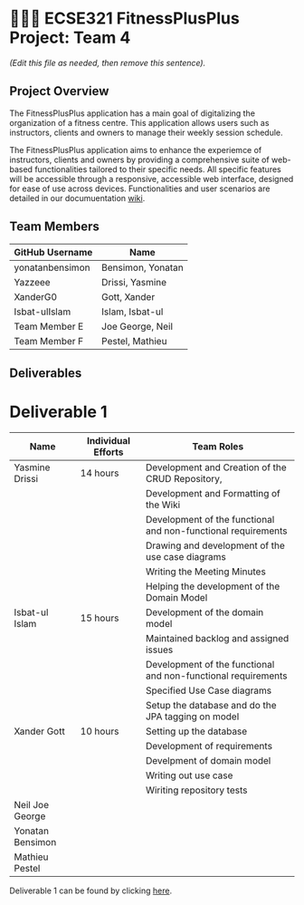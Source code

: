 # 💪➕➕ ECSE321 FitnessPlusPlus Project: Team 4

_(Edit this file as needed, then remove this sentence)._

## Project Overview

The FitnessPlusPlus application has a main goal of digitalizing the organization of a fitness centre. This application allows users such as instructors, clients and owners to manage their weekly session schedule.

The FitnessPlusPlus application aims to enhance the experiemce of instructors, clients and owners by providing a comprehensive suite of web-based functionalities tailored to their specific needs. All specific features will be accessible through a responsive, accessible web interface, designed for ease of use across devices. Functionalities and user scenarios are detailed in our documuentation [wiki](../../wiki).

## Team Members

| GitHub Username |  Name             | 
|-----------------|  ---------------  |
| yonatanbensimon | Bensimon, Yonatan |
| Yazzeee         | Drissi, Yasmine   |
| XanderG0        | Gott, Xander      |
| Isbat-ulIslam   | Islam, Isbat-ul   |
| Team Member E   | Joe George, Neil  |
| Team Member F   | Pestel, Mathieu   |

## Deliverables

# Deliverable 1

| Name            | Individual Efforts | Team Roles                                                    |
| --------------- |--------------------|---------------------------------------------------------------|
| Yasmine Drissi  | 14 hours           | Development and Creation of the CRUD Repository,              |             
|                 |                    | Development and Formatting of the Wiki                        |
|                 |                    | Development of the functional and non-functional requirements |
|                 |                    | Drawing and development of the use case diagrams              | 
|                 |                    | Writing the Meeting Minutes                                   |
|                 |                    | Helping the development of the Domain Model                   |
| Isbat-ul Islam  | 15 hours           | Development of the domain model                               |
|                 |                    | Maintained backlog and assigned issues                        |
|                 |                    | Development of the functional and non-functional requirements |
|                 |                    | Specified Use Case diagrams                                   |
|                 |                    | Setup the database and do the JPA tagging on model            |
| Xander Gott     | 10 hours           | Setting up the database                                       |
|                 |                    | Development of requirements                                   |
|                 |                    | Develpment of domain model                                    |
|                 |                    | Writing out use case                                          |
|                 |                    | Wiriting repository tests                                     |
| Neil Joe George |                    |                                                               |
| Yonatan Bensimon|                    |                                                               |
| Mathieu Pestel  |                    |                                                               |

Deliverable 1 can be found by clicking [here](../../wiki/Deliverable-1).
